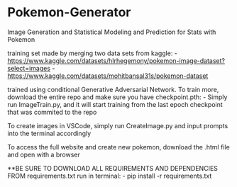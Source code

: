 # Pokemon-Generator

Image Generation and Statistical Modeling and Prediction for Stats with Pokemon

training set made by merging two data sets from kaggle:
    - https://www.kaggle.com/datasets/hlrhegemony/pokemon-image-dataset?select=images
    - https://www.kaggle.com/datasets/mohitbansal31s/pokemon-dataset

trained using conditional Generative Adversarial Network. To train more, download the entire repo and make sure you have checkpoint.pth:
    - Simply run ImageTrain.py, and it will start training from the last epoch checkpoint that was commited to the repo

To create images in VSCode, simply run CreateImage.py and input prompts into the terminal accordingly

To access the full website and create new pokemon, download the .html file and open with a browser

**BE SURE TO DOWNLOAD ALL REQUIREMENTS AND DEPENDENCIES FROM requirements.txt
    run in terminal:
        - pip install -r requirements.txt
